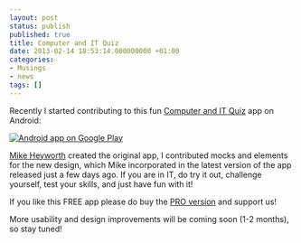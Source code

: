 ```yaml
---
layout: post
status: publish
published: true
title: Computer and IT Quiz
date: 2013-02-14 18:53:14.000000000 +01:00
categories:
- Musings
- news
tags: []
---
```

Recently I started contributing to this fun [Computer and IT Quiz](https://play.google.com/store/apps/details?id=quizHarness.quiz) app on Android:

<a href="https://play.google.com/store/apps/details?id=quizHarness.quiz"><img alt="Android app on Google Play" src="http://www.android.com/images/brand/android_app_on_play_logo_large.png" /></a>

[Mike Heyworth](http://spiderdogsandroidproject.blogspot.co.uk/) created the original app, I contributed mocks and elements for the new design, which Mike incorporated in the latest version of the app released just a few days ago. If you are in IT, do try it out, challenge yourself, test your skills, and just have fun with it!

If you like this FREE app please do buy the [PRO version](https://play.google.com/store/apps/details?id=com.spiderdog.computeritquizpro) and support us!

More usability and design improvements will be coming soon (1-2 months), so stay tuned!
